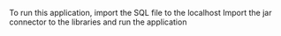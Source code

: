 To run this application, import the SQL file to the localhost
Import the jar connector to the libraries and run the application
